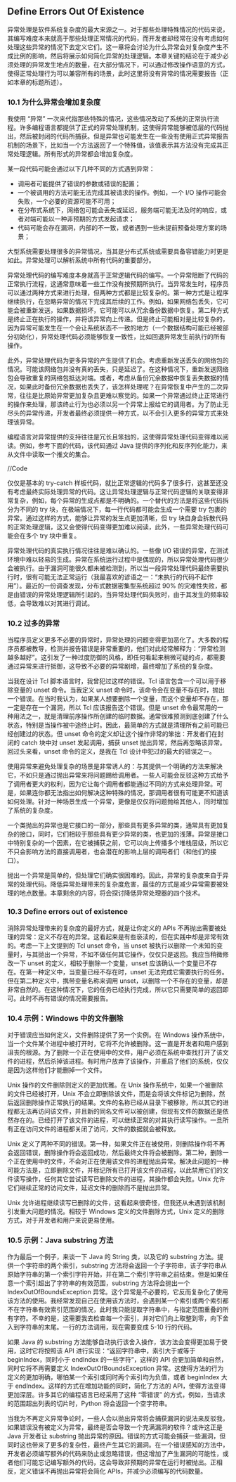 ## Define Errors Out Of Existence

异常处理是软件系统复杂度的最大来源之一。对于那些处理特殊情况的代码来说，其编写难度本来就高于那些处理正常情况的代码，而开发者却经常在没有考虑如何处理这些异常的情况下去定义它们。这一章将会讨论为什么异常会对复杂度产生不成比例的影响，然后将展示如何简化异常的处理逻辑。本章关键的结论在于减少必须处理的异常发生地点的数量，在大部分情况下，可以通过修改操作语意的方式，使得正常处理行为可以兼容所有的场景，此时这里将没有异常的情况需要报告（正如本章的标题所述）。

### 10.1 为什么异常会增加复杂度

我使用 “异常” 一次来代指那些特殊的情况，这些情况改动了系统的正常执行流程。许多编程语言都提供了正式的异常处理机制，这使得异常能够被低层的代码抛出，然后被封闭的代码所捕获。但是异常也可能发生在一些没有使用正式异常报告机制的场景下，比如当一个方法返回了一个特殊值，该值表示其方法没有完成其正常处理逻辑。所有形式的异常都会增加复杂度。

某一段代码可能会通过以下几种不同的方式遇到异常：

* 调用者可能提供了错误的参数或错误的配置；
* 一个被调用的方法可能无法完成其被请求的操作。例如，一个 I/O 操作可能会失败，一个必要的资源可能不可用；
* 在分布式系统下，网络包可能会丢失或延迟，服务端可能无法及时的响应，或者对端可能以一种非预期的方式发起请求；
* 代码可能会存在漏洞，内部的不一致，或者遇到一些未提前预备处理方案的场景；

大型系统需要处理很多的异常情况，当其是分布式系统或需要具备容错能力时更是如此。异常处理可以解析系统中所有代码的重要部分。

异常处理代码的编写难度本身就高于正常逻辑代码的编写。一个异常阻断了代码的正常执行流程，这通常意味着一些工作没有按预期所执行。当异常发生时，程序员可以通过两种方式来进行处理，但两种方式都是比较复杂的。第一种方式是让程序继续执行，在忽略异常的情况下完成其后续的工作。例如，如果网络包丢失，它可能会被重新发送，如果数据损坏，它可能可以从冗余备份数据中恢复。第二种方式是终止正在执行的操作，并将该异常向上传递。但是终止可能相对是比较复杂的，因为异常可能发生在一个会让系统状态不一致的地方（一个数据结构可能已经被部分初始化），异常处理代码必须能够恢复一致性，比如回退异常发生前执行的所有操作。

此外，异常处理代码为更多异常的产生提供了机会。考虑重新发送丢失的网络包的情况。可能该网络包并没有真的丢失，只是延迟了。在这种情况下，重新发送网络包会导致重复的网络包抵达对端。或者，考虑从备份冗余数据中恢复丢失数据的情况，如果此时备份冗余数据也丢失了，该怎样处理呢？在异常恢复中产生的二次异常，往往是比原始异常更加复杂且更难以察觉的。如果一个异常通过终止正常进行的操作来处理，那该终止行为也必须以另一个异常上报给它的调用者。为了防止无尽头的异常传递，开发者最终必须提供一种方式，以不会引入更多的异常方式来处理该异常。

编程语言对异常提供的支持往往是冗长且笨拙的，这使得异常处理代码变得难以阅读。例如，参考下面的代码，该代码通过 Java 提供的序列化和反序列化能力，来从文件中读取一个推文的集合。

//Code

仅仅是基本的 try-catch 样板代码，就比正常逻辑的代码多了很多行，这甚至还没有考虑最终实际处理异常的代码。这让异常处理逻辑与正常代码逻辑的关联变得非常复杂，例如，每个异常的生成点都是不明确的。一个替代的方法是将这些代码拆分为不同的 try 块，在极端情况下，每一行代码都可能会生成一个需要 try 包裹的异常。通过这样的方式，能够让异常的发生点更加清晰，但 try 块自身会拆散代码的正常处理逻辑，这又会使得代码变得更加难以阅读，此外，一些异常处理代码可能会在多个 try 块中重复。

异常处理代码的真实执行情况往往是难以确认的。一些像 I/O 错误的异常，在测试环境中难以轻易的生成。异常在系统运行过程中是偶现的，所以异常处理代码很少会被执行。由于漏洞可能很久都未被检测到，所以当一段异常处理代码最终需要执行时，很有可能无法正常运行（我最喜欢的谚语之一：“未执行的代码不起作用”）。最近的一份调查发现，分布式数据密集型系统超过 90% 的灾难性失败，都是由错误的异常处理逻辑所引起的。当异常处理代码失败时，由于其发生的频率较低，会导致难以对其进行调试。

### 10.2 过多的异常

当程序员定义更多不必要的异常时，异常处理的问题变得更加恶化了。大多数的程序员都被教导，检测并报告错误是非常重要的，他们对此经常解释为：“异常检测越多越好”。这引发了一种过度防御的风格，即任何看起来稍微可疑的点，都需要通过异常来进行抵御，这导致不必要的异常剧增，最终增加了系统的复杂度。

当我在设计 Tcl 脚本语言时，我曾犯过这样的错误。Tcl 语言包含一个可以用于移除变量的 unset 命令。当我定义 unset 命令时，该命令会在变量不存在时，抛出一个错误。在当时我认为，如果某人想要删除一个变量，而这个变量却不存在，那一定是存在一个漏洞，所以 Tcl 应该报告这个错误。但是 unset 命令最常用的一种用法之一，就是清理前序操作所创建的临时数据。通常很难预测到底创建了什么状态，特别是当操作被中途终止时。因此，最简单的方式就是清理所有之前可能已经创建过的状态。但 unset 命令的定义却让这个操作非常的笨拙：开发者们在封闭的 catch 块中对 unset 发起调用，捕获 unset 抛出异常，然后再忽略该异常。回过头来看，unset 命令的定义，是我在 Tcl 设计中犯过的最大的错误之一。

使用异常来避免处理复杂的场景是非常诱人的：与其提供一个明确的方法来解决它，不如只是通过抛出异常来将问题踢给调用者。一些人可能会反驳这种方式给予了调用者更大的权利，因为它让每个调用者都能通过不同的方式来处理异常。可是，如果连你都无法指出如何解决这种特殊的情况，那调用者很有可能更不知道该如何处理。针对一种场景生成一个异常，更像是仅仅将问题抛给其他人，同时增加了系统的复杂度。

一个类抛出的异常也是它接口的一部分，那些具有更多异常的类，通常具有更加复杂的接口，同时，它们相较于那些具有更少异常的类，也更加的浅薄。异常是接口中特别复杂的一个因素，在它被捕获之前，它可以向上传播多个堆栈层级，所以它不只会影响方法的直接调用者，也会潜在的影响上层的调用者们（和他们的接口）。

抛出一个异常是简单的，但处理它们确实很困难的。因此，异常的复杂度来自于异常的处理代码。降低异常处理带来的复杂度危害，最佳的方式是减少异常需要被处理的地点数量。本章剩余的内容，将会探讨降低异常处理器的四个技术。

### 10.3 Define errors out of existence

消除异常处理带来的复杂度的最好方式，就是让你定义的 APIs 不再抛出需要被处理的异常：定义不存在的异常。这看起来是有些亵渎的，但在实践中却是非常有效的。考虑一下上文提到的 Tcl unset 命令，当 unset 被执行以删除一个未知的变量时，与其抛出一个异常，不如不做任何其它操作，仅仅只是返回。我应当稍微修改一下 unset 的定义，相较于删除一个变量，unset 应该确认一个变量已不存在。在第一种定义中，当变量已经不存在时，unset 无法完成它需要执行的任务。但在第二种定义中，携带变量名称来调用 unset，以删除一个不存在的变量，却是非常自然的。在这种情况下，它的任务已经执行完成，所以它只需要简单的返回即可。此时不再有错误的情况需要报告。

### 10.4 示例：Windows 中的文件删除

对于错误应当如何定义，文件删除提供了另一个实例。在 Windows 操作系统中，当一个文件某个进程中被打开时，它将不允许被删除。这一直是开发者和用户感到沮丧的根源。为了删除一个正在使用中的文件，用户必须在系统中查找打开了该文件的进程，然后杀掉该进程。有时用户放弃了该操作，并重启了他们的系统，仅仅是因为这样他们才能删掉一个文件。

Unix 操作的文件删除则定义的更加优雅。在 Unix 操作系统中，如果一个被删除的文件已经被打开，Unix 不会立即删除该文件，而是会将该文件标记为删除，然后返回删除操作正常执行的结果。文件的名称已经从目录下被移除，所以其它的进程都无法再访问该文件，并且新的同名文件可以被创建，但现有文件的数据还是依然存在的。已经打开了该文件的进程，可以继续正常的对其执行读写操作。一旦所有正在访问文件的进程都关闭了访问，文件的数据就会被释放。

Unix 定义了两种不同的错误。第一种，如果文件正在被使用，则删除操作将不再会返回错误，删除操作将会返回成功，然后最终文件将会被删除。第二种，删除一个正在使用中的文件，不会对正在使用该文件的进程抛出异常。解决此问题的一种可能方法是，立即删除文件，并标记所有已打开该文件的进程，以此禁用它们的文件读写操作，任何其它尝试读写已删除文件的进程，其操作都会失败。Unix 允许它们继续正常的访问文件，延迟文件的删除而不是抛出异常。

Unix 允许进程继续读写已删除的文件，这看起来很奇怪，但我还从未遇到该机制引发重大问题的情况。相较于 Windows 定义的文件删除方式，Unix 定义的删除方式，对于开发者和用户来说更易使用。

### 10.5 示例：Java substring 方法

作为最后一个例子，来谈一下 Java 的 String 类，以及它的 substring 方法。提供一个字符串的两个索引，substring 方法将会返回一个子字符串，该子字符串从原始字符串的第一个索引字符开始，并在第二个索引字符串之前结束。但是如果任意一个索引超出了字符串的有效范围，substring 方法将会抛出一个 IndexOutOfBoundsException 异常。这个异常是不必要的，它反而复杂化了使用该方法的使用。我经常发现自己在使用该方法时，会遇到某一个索引或两个索引都不在字符串有效索引范围的情况，此时我只能提取字符串中，与指定范围重叠的所有字符。不幸的是，这需要我去检查每一个索引，并对它们向上取整到零，向下舍入到字符串的末尾。一行的方法调用，现在需要变成 5-10 行的代码。

如果 Java 的 substring 方法能够自动执行该舍入操作，该方法会变得更加易于使用，这时它将按照该 API 进行实现：“返回字符串中，索引大于或等于 beginIndex，同时小于 endIndex 的一些字符”，这样的 API 会更加简单和自然，同时它将不再需要定义 IndexOutOfBoundsException 异常。这使得方法的行为定义的更加明确，哪怕某一个索引或同时两个索引均为负值，或者 beginIndex 大于 endIndex。这样的方式在增加功能的同时，简化了方法的 API，使得方法变得更加深层。许多其它的编程语言已经采用了这种 “零错误” 的方式，例如，当请求的范围超出列表的切片时，Python 将会返回一个空字符串。

当我为不再定义异常争论时，一些人会以抛出异常将会捕获漏洞的说法来反驳我，如果错误没有被定义为异常，最终是否会导致一个充满漏洞的软件？或许这正是 Java 开发者让 substring 抛出异常的原因。错误的方式可能会捕获一些漏洞，但同时这也带来了更多的复杂性，最终产生其它的漏洞。在一个错误感知的方法中，开发者必须编写额外的代码来防止或忽略错误，但这增加了产生漏洞的可能性，或者他们可能忘记编写额外的代码，这会导致非预期的异常在运行时被抛出。正相反，定义错误不再抛出异常将会简化 APIs，并减少必须编写的代码数量。